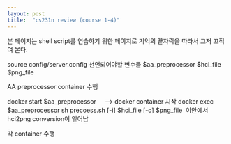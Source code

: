 ```yaml
---
layout: post
title:  "cs231n review (course 1-4)"
---
```


본 페이지는 shell script를 연습하기 위한 페이지로 기억의 끝자락을 따라서 그저 끄적여 본다.


source config/server.config
선언되어야할 변수들 
$aa_preprocessor
$hci_file
$png_file

AA preprocessor container 수행

docker start $aa_preprocessor      --> docker container 시작
docker exec $aa_preprocessor sh precoess.sh [-i] $hci_file [-o] $png_file
  이안에서 hci2png conversion이 일어남



각 container 수행






